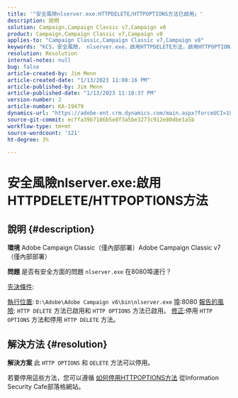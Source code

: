 ```yaml
---
title: '"安全風險nlserver.exe:HTTPDELETE/HTTPOPTIONS方法已啟用」'
description: 說明
solution: Campaign,Campaign Classic v7,Campaign v8
product: Campaign,Campaign Classic v7,Campaign v8
applies-to: "Campaign Classic,Campaign Classic v7,Campaign v8"
keywords: "KCS，安全風險， nlserver.exe，啟用HTTPDELETE方法，啟用HTTPOPTIONS方法，常見問題集， ACC,Adobe Campaign Classic,Adobe Campaign Classic v7"
resolution: Resolution
internal-notes: null
bug: false
article-created-by: Jim Menn
article-created-date: "1/13/2023 11:00:16 PM"
article-published-by: Jim Menn
article-published-date: "1/13/2023 11:18:37 PM"
version-number: 2
article-number: KA-19479
dynamics-url: "https://adobe-ent.crm.dynamics.com/main.aspx?forceUCI=1&pagetype=entityrecord&etn=knowledgearticle&id=c276e805-9693-ed11-aad1-6045bd0065f9"
source-git-commit: ecffa39b7186b5e8f3a5be3273c912e80dbe1a5b
workflow-type: tm+mt
source-wordcount: '121'
ht-degree: 3%

---
```


# 安全風險nlserver.exe:啟用HTTPDELETE/HTTPOPTIONS方法

## 說明 {#description}


<b>環境</b>
Adobe Campaign Classic（僅內部部署）Adobe Campaign Classic v7（僅內部部署）

<b>問題</b>
是否有安全方面的問題 `nlserver.exe` 在8080埠運行？

<u>先決條件</u>:

<u>執行位置</u>: `D:\Adobe\Adobe Campaign v6\bin\nlserver.exe`
<u>埠</u>:8080
<u>報告的風險</u>: `HTTP DELETE` 方法已啟用和 `HTTP OPTIONS` 方法已啟用。
<u>修正</u>:停用 `HTTP OPTIONS` 方法和停用 `HTTP DELETE` 方法。


## 解決方法 {#resolution}


<b>解決方案</b>
此 `HTTP OPTIONS` 和 `DELETE` 方法可以停用。

若要停用這些方法，您可以遵循 [如何停用HTTPOPTIONS方法](https://protonts.wordpress.com/2013/08/15/how-to-disable-http-options-method/) 從Information Security Cafe部落格網站。
